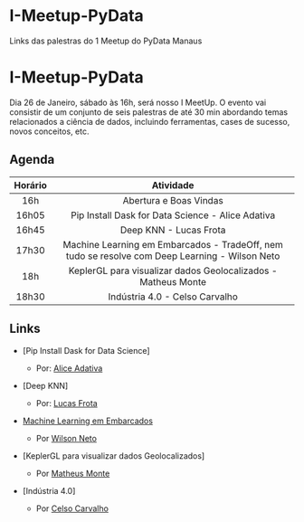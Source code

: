 # I-Meetup-PyData
Links das palestras do 1 Meetup do PyData Manaus

# I-Meetup-PyData
Dia 26 de Janeiro, sábado às 16h, será nosso I MeetUp. O evento vai consistir de um conjunto de seis palestras de até 30 min abordando temas relacionados a ciência de dados, incluindo ferramentas, cases de sucesso, novos conceitos, etc.

## Agenda

| Horário |                                            Atividade                                           |
|:-------:|:----------------------------------------------------------------------------------------------:|
|   16h   | Abertura e Boas Vindas                                                                         |
|  16h05  | Pip Install Dask for Data Science - Alice Adativa                                              |
|  16h45  | Deep KNN - Lucas Frota                                                                         |
|  17h30  | Machine Learning em Embarcados - TradeOff, nem tudo se resolve com Deep Learning - Wilson Neto |
|   18h   | KeplerGL para visualizar dados Geolocalizados - Matheus Monte                                  |
|  18h30  | Indústria 4.0 - Celso Carvalho                                                                 |

## Links

* [Pip Install Dask for Data Science]
  - Por: [Alice Adativa](https://www.linkedin.com/in/alice-adativa/)
  
* [Deep KNN]
  - Por: [Lucas Frota](https://www.linkedin.com/in/lucas-frota/)
  
* [ Machine Learning em Embarcados](https://docs.google.com/presentation/d/1xgyvfgWD2kVmdAxsJ407GWGDq7dfa45zvxKlyiR9L8I/edit#slide=id.p)
  - Por [Wilson Neto](https://www.linkedin.com/in/netoolii/)
  
* [KeplerGL para visualizar dados Geolocalizados]
  - Por [Matheus Monte](https://www.linkedin.com/in/matheus-monte/)
  
* [Indústria 4.0]
  - Por [Celso Carvalho](https://www.linkedin.com/in/celso-carvalho-52181798/)
